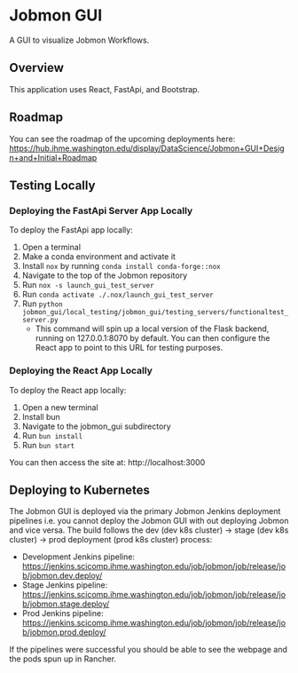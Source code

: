 # Jobmon GUI

A GUI to visualize Jobmon Workflows.

## Overview

This application uses React, FastApi, and Bootstrap.

## Roadmap

You can see the roadmap of the upcoming deployments here: https://hub.ihme.washington.edu/display/DataScience/Jobmon+GUI+Design+and+Initial+Roadmap

## Testing Locally

### Deploying the FastApi Server App Locally

To deploy the FastApi app locally:

1. Open a terminal
2. Make a conda environment and activate it
3. Install `nox` by running `conda install conda-forge::nox`
4. Navigate to the top of the Jobmon repository
5. Run `nox -s launch_gui_test_server`
6. Run `conda activate ./.nox/launch_gui_test_server`
6. Run `python jobmon_gui/local_testing/jobmon_gui/testing_servers/functionaltest_server.py`
    - This command will spin up a local version of the Flask backend, running on 127.0.0.1:8070 by default. You can then configure the React app to point to this URL for testing purposes.

### Deploying the React App Locally

To deploy the React app locally:

1. Open a new terminal
2. Install bun
3. Navigate to the jobmon_gui subdirectory
4. Run `bun install`
5. Run `bun start`

You can then access the site at: http://localhost:3000

## Deploying to Kubernetes

The Jobmon GUI is deployed via the primary Jobmon Jenkins deployment pipelines i.e. you cannot deploy the Jobmon GUI with out deploying Jobmon and vice versa.
The build follows the dev (dev k8s cluster) -> stage (dev k8s cluster) -> prod deployment (prod k8s cluster) process:

- Development Jenkins pipeline: https://jenkins.scicomp.ihme.washington.edu/job/jobmon/job/release/job/jobmon.dev.deploy/
- Stage Jenkins pipeline: https://jenkins.scicomp.ihme.washington.edu/job/jobmon/job/release/job/jobmon.stage.deploy/
- Prod Jenkins pipeline: https://jenkins.scicomp.ihme.washington.edu/job/jobmon/job/release/job/jobmon.prod.deploy/

If the pipelines were successful you should be able to see the webpage and the pods spun up in Rancher.
